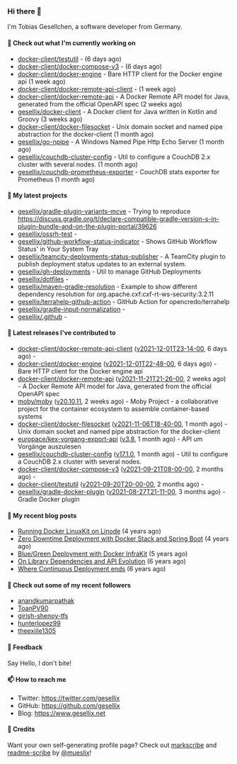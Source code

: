 ### Hi there 👋

I'm Tobias Gesellchen, a software developer from Germany.

#### 👷 Check out what I'm currently working on

- [docker-client/testutil](https://github.com/docker-client/testutil) -  (6 days ago)
- [docker-client/docker-compose-v3](https://github.com/docker-client/docker-compose-v3) -  (6 days ago)
- [docker-client/docker-engine](https://github.com/docker-client/docker-engine) - Bare HTTP client for the Docker engine api (1 week ago)
- [docker-client/docker-remote-api-client](https://github.com/docker-client/docker-remote-api-client) -  (1 week ago)
- [docker-client/docker-remote-api](https://github.com/docker-client/docker-remote-api) - A Docker Remote API model for Java, generated from the official OpenAPI spec (2 weeks ago)
- [gesellix/docker-client](https://github.com/gesellix/docker-client) - A Docker client for Java written in Kotlin and Groovy (3 weeks ago)
- [docker-client/docker-filesocket](https://github.com/docker-client/docker-filesocket) - Unix domain socket and named pipe abstraction for the docker-client (1 month ago)
- [gesellix/go-npipe](https://github.com/gesellix/go-npipe) - A Windows Named Pipe Http Echo Server (1 month ago)
- [gesellix/couchdb-cluster-config](https://github.com/gesellix/couchdb-cluster-config) - Util to configure a CouchDB 2.x cluster with several nodes. (1 month ago)
- [gesellix/couchdb-prometheus-exporter](https://github.com/gesellix/couchdb-prometheus-exporter) - CouchDB stats exporter for Prometheus (1 month ago)

#### 🌱 My latest projects

- [gesellix/gradle-plugin-variants-mcve](https://github.com/gesellix/gradle-plugin-variants-mcve) - Trying to reproduce https://discuss.gradle.org/t/declare-compatible-gradle-version-s-in-plugin-bundle-and-on-the-plugin-portal/39626
- [gesellix/ossrh-test](https://github.com/gesellix/ossrh-test) - 
- [gesellix/github-workflow-status-indicator](https://github.com/gesellix/github-workflow-status-indicator) - Shows GitHub Workflow Status&#39; in Your System Tray
- [gesellix/teamcity-deployments-status-publisher](https://github.com/gesellix/teamcity-deployments-status-publisher) - A TeamCity plugin to publish deployment status updates to an external system.
- [gesellix/gh-deployments](https://github.com/gesellix/gh-deployments) - Util to manage GitHub Deployments
- [gesellix/dotfiles](https://github.com/gesellix/dotfiles) - 
- [gesellix/maven-gradle-resolution](https://github.com/gesellix/maven-gradle-resolution) - Example to show different dependency resolution for org.apache.cxf:cxf-rt-ws-security:3.2.11
- [gesellix/terrahelp-github-action](https://github.com/gesellix/terrahelp-github-action) - GitHub Action for opencredo/terrahelp
- [gesellix/gradle-input-normalization](https://github.com/gesellix/gradle-input-normalization) - 
- [gesellix/.github](https://github.com/gesellix/.github) - 

#### 🔭 Latest releases I've contributed to

- [docker-client/docker-remote-api-client](https://github.com/docker-client/docker-remote-api-client) ([v2021-12-01T23-14-00](https://github.com/docker-client/docker-remote-api-client/releases/tag/v2021-12-01T23-14-00), 6 days ago) - 
- [docker-client/docker-engine](https://github.com/docker-client/docker-engine) ([v2021-12-01T22-48-00](https://github.com/docker-client/docker-engine/releases/tag/v2021-12-01T22-48-00), 6 days ago) - Bare HTTP client for the Docker engine api
- [docker-client/docker-remote-api](https://github.com/docker-client/docker-remote-api) ([v2021-11-21T21-26-00](https://github.com/docker-client/docker-remote-api/releases/tag/v2021-11-21T21-26-00), 2 weeks ago) - A Docker Remote API model for Java, generated from the official OpenAPI spec
- [moby/moby](https://github.com/moby/moby) ([v20.10.11](https://github.com/moby/moby/releases/tag/v20.10.11), 2 weeks ago) - Moby Project - a collaborative project for the container ecosystem to assemble container-based systems
- [docker-client/docker-filesocket](https://github.com/docker-client/docker-filesocket) ([v2021-11-06T18-40-00](https://github.com/docker-client/docker-filesocket/releases/tag/v2021-11-06T18-40-00), 1 month ago) - Unix domain socket and named pipe abstraction for the docker-client
- [europace/kex-vorgang-export-api](https://github.com/europace/kex-vorgang-export-api) ([v3.8](https://github.com/europace/kex-vorgang-export-api/releases/tag/v3.8), 1 month ago) - API um Vorgänge auszulesen
- [gesellix/couchdb-cluster-config](https://github.com/gesellix/couchdb-cluster-config) ([v17.1.0](https://github.com/gesellix/couchdb-cluster-config/releases/tag/v17.1.0), 1 month ago) - Util to configure a CouchDB 2.x cluster with several nodes.
- [docker-client/docker-compose-v3](https://github.com/docker-client/docker-compose-v3) ([v2021-09-21T08-00-00](https://github.com/docker-client/docker-compose-v3/releases/tag/v2021-09-21T08-00-00), 2 months ago) - 
- [docker-client/testutil](https://github.com/docker-client/testutil) ([v2021-09-20T20-00-00](https://github.com/docker-client/testutil/releases/tag/v2021-09-20T20-00-00), 2 months ago) - 
- [gesellix/gradle-docker-plugin](https://github.com/gesellix/gradle-docker-plugin) ([v2021-08-27T21-11-00](https://github.com/gesellix/gradle-docker-plugin/releases/tag/v2021-08-27T21-11-00), 3 months ago) - Gradle Docker plugin

#### 📜 My recent blog posts

- [Running Docker LinuxKit on Linode](https://www.gesellix.net/post/running-docker-linuxkit-on-linode/) (4 years ago)
- [Zero Downtime Deployment with Docker Stack and Spring Boot](https://www.gesellix.net/post/zero-downtime-deployment-with-docker-stack-and-spring-boot/) (4 years ago)
- [Blue/Green Deployment with Docker InfraKit](https://www.gesellix.net/post/blue-green-deployment-with-docker-infrakit/) (5 years ago)
- [On Library Dependencies and API Evolution](https://www.gesellix.net/post/choosing-a-library/) (6 years ago)
- [Where Continuous Deployment ends](https://www.gesellix.net/post/where-continuous-deployment-ends/) (6 years ago)



#### 👯 Check out some of my recent followers

- [anandkumarpathak](https://github.com/anandkumarpathak)
- [ToanPV90](https://github.com/ToanPV90)
- [girish-shenoy-tfs](https://github.com/girish-shenoy-tfs)
- [hunterlopez99](https://github.com/hunterlopez99)
- [theexiile1305](https://github.com/theexiile1305)

#### 💬 Feedback

Say Hello, I don't bite!

#### 📫 How to reach me

- Twitter: https://twitter.com/gesellix
- GitHub: https://github.com/gesellix
- Blog: https://www.gesellix.net

#### 🙇 Credits

Want your own self-generating profile page? Check out [markscribe](https://github.com/muesli/markscribe)
and [readme-scribe](https://github.com/muesli/readme-scribe) by [@mueslix](https://twitter.com/mueslix)!
